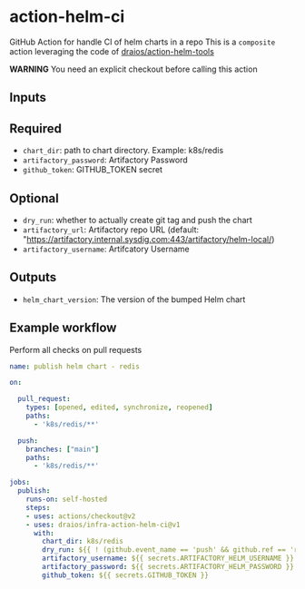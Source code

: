 # action-helm-ci

GitHub Action for handle CI of helm charts in a repo
This is a `composite` action leveraging the code of [draios/action-helm-tools](github.com/draios/action-helm-tools)

**WARNING** You need an explicit checkout before calling this action

## Inputs

## Required

- `chart_dir`: path to chart directory. Example: k8s/redis
- `artifactory_password`: Artifactory Password
- `github_token`:  GITHUB_TOKEN secret

## Optional

- `dry_run`: whether to actually create git tag and push the chart
- `artifactory_url`: Artifactory repo URL (default: "https://artifactory.internal.sysdig.com:443/artifactory/helm-local/)
- `artifactory_username`: Artifcatory Username

## Outputs 

- `helm_chart_version`: The version of the bumped Helm chart

## Example workflow

Perform all checks on pull requests

```yaml
name: publish helm chart - redis

on:

  pull_request:
    types: [opened, edited, synchronize, reopened]
    paths:
      - 'k8s/redis/**'

  push:
    branches: ["main"]
    paths:
      - 'k8s/redis/**'

jobs:
  publish:
    runs-on: self-hosted
    steps:
    - uses: actions/checkout@v2
    - uses: draios/infra-action-helm-ci@v1
      with:
        chart_dir: k8s/redis
        dry_run: ${{ ! (github.event_name == 'push' && github.ref == 'refs/heads/main') }}
        artifactory_username: ${{ secrets.ARTIFACTORY_HELM_USERNAME }}
        artifactory_password: ${{ secrets.ARTIFACTORY_HELM_PASSWORD }}
        github_token: ${{ secrets.GITHUB_TOKEN }}

```
